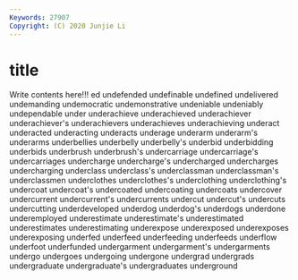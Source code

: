 ```yaml
---
Keywords: 27907
Copyright: (C) 2020 Junjie Li
---
```


# title

Write contents here!!!
ed 
undefended 
undefinable
undefined 
undelivered 
undemanding 
undemocratic 
undemonstrative 
undeniable 
undeniably 
undependable 
under 
underachieve
underachieved 
underachiever 
underachiever's 
underachievers 
underachieves 
underachieving 
underact 
underacted 
underacting 
underacts
underage 
underarm 
underarm's 
underarms 
underbellies 
underbelly 
underbelly's 
underbid 
underbidding 
underbids
underbrush 
underbrush's 
undercarriage 
undercarriage's 
undercarriages 
undercharge 
undercharge's 
undercharged 
undercharges 
undercharging
underclass 
underclass's 
underclassman 
underclassman's 
underclassmen 
underclothes 
underclothes's 
underclothing 
underclothing's 
undercoat
undercoat's 
undercoated 
undercoating 
undercoats 
undercover 
undercurrent 
undercurrent's 
undercurrents 
undercut 
undercut's
undercuts 
undercutting 
underdeveloped 
underdog 
underdog's 
underdogs 
underdone 
underemployed 
underestimate 
underestimate's
underestimated 
underestimates 
underestimating 
underexpose 
underexposed 
underexposes 
underexposing 
underfed 
underfeed 
underfeeding
underfeeds 
underflow 
underfoot 
underfunded 
undergarment 
undergarment's 
undergarments 
undergo 
undergoes 
undergoing
undergone 
undergrad 
undergrads 
undergraduate 
undergraduate's 
undergraduates 
underground 
